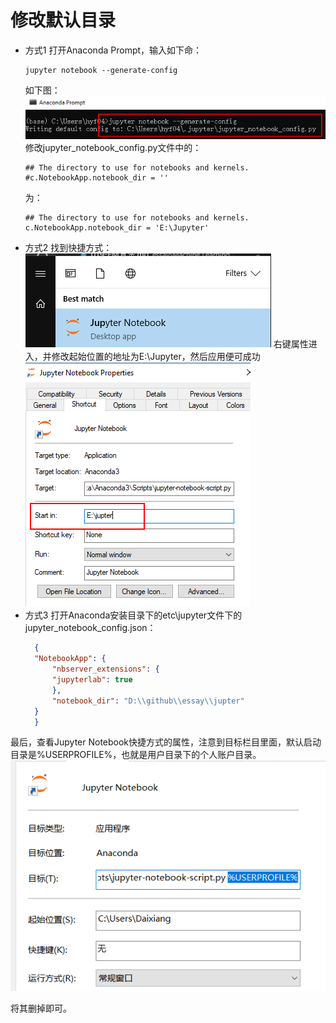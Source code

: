 # 修改默认目录
- 方式1
  打开Anaconda Prompt，输入如下命：
   ```
   jupyter notebook --generate-config
   ```
   如下图：
   ![](https://raw.githubusercontent.com/fray-hao/images/master/20190409144438.png)
   修改jupyter_notebook_config.py文件中的：
   ```
   ## The directory to use for notebooks and kernels. 
   #c.NotebookApp.notebook_dir = ''
   ``` 
   为：
   ```
   ## The directory to use for notebooks and kernels. 
   c.NotebookApp.notebook_dir = 'E:\Jupyter' 
   ```
- 方式2
  找到快捷方式：
  ![](https://raw.githubusercontent.com/fray-hao/images/master/20190409145516.png)
   右键属性进入，并修改起始位置的地址为E:\Jupyter，然后应用便可成功
  ![](https://raw.githubusercontent.com/fray-hao/images/master/20190409145614.png)
- 方式3
  打开Anaconda安装目录下的etc\jupyter文件下的jupyter_notebook_config.json：
  ```json
    {
    "NotebookApp": {
        "nbserver_extensions": {
        "jupyterlab": true
        },
        "notebook_dir": "D:\\github\\essay\\jupter"
    }
    }
  ```
 最后，查看Jupyter Notebook快捷方式的属性，注意到目标栏目里面，默认启动目录是%USERPROFILE%，也就是用户目录下的个人账户目录。
 ![](https://raw.githubusercontent.com/fray-hao/images/master/20190409150352.png)

 将其删掉即可。